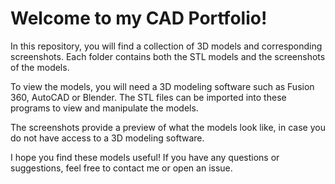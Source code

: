 # Welcome to my CAD Portfolio!

In this repository, you will find a collection of 3D models and corresponding screenshots. Each folder contains both the STL models and the screenshots of the models.

To view the models, you will need a 3D modeling software such as Fusion 360, AutoCAD or Blender. The STL files can be imported into these programs to view and manipulate the models.

The screenshots provide a preview of what the models look like, in case you do not have access to a 3D modeling software.

I hope you find these models useful! If you have any questions or suggestions, feel free to contact me or open an issue.

